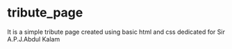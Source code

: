 # tribute_page
It is a simple tribute page created using basic html and css dedicated for Sir A.P.J.Abdul Kalam
